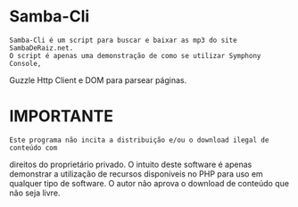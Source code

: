 Samba-Cli
=========
    Samba-Cli é um script para buscar e baixar as mp3 do site SambaDeRaiz.net.
    O script é apenas uma demonstração de como se utilizar Symphony Console, 
Guzzle Http Client e DOM para parsear páginas.


IMPORTANTE
==========

    Este programa não incita a distribuição e/ou o download ilegal de conteúdo com 
direitos do proprietário privado.
    O intuito deste software é apenas demonstrar a utilização de recursos disponíveis
no PHP para uso em qualquer tipo de software.
    O autor não aprova o download de conteúdo que não seja livre.